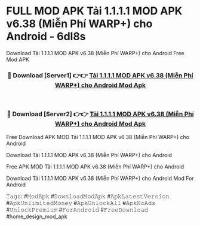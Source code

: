 # FULL MOD APK Tải 1.1.1.1 MOD APK v6.38 (Miễn Phí WARP+) cho Android - 6dl8s
Download Tải 1.1.1.1 MOD APK v6.38 (Miễn Phí WARP+) cho Android Free Mod APK

<div align="center">
<h3>🔴 Download [Server1] 👉👉 <a href="https://apk-comot.site?title=Tải_1.1.1.1_MOD_APK_v6.38_(Miễn_Phí_WARP+)_cho_Android">Tải 1.1.1.1 MOD APK v6.38 (Miễn Phí WARP+) cho Android Mod Apk</a></h3><br>

<h3>🔴 Download [Server2] 👉👉 <a href="https://apk-comot.site?title=Tải_1.1.1.1_MOD_APK_v6.38_(Miễn_Phí_WARP+)_cho_Android">Tải 1.1.1.1 MOD APK v6.38 (Miễn Phí WARP+) cho Android Mod Apk</a></h3>
</div>


Free Download APK MOD Tải 1.1.1.1 MOD APK v6.38 (Miễn Phí WARP+) cho Android

Download Tải 1.1.1.1 MOD APK v6.38 (Miễn Phí WARP+) cho Android 

Free APK MOD Tải 1.1.1.1 MOD APK v6.38 (Miễn Phí WARP+) cho Android 

Download Tải 1.1.1.1 MOD APK v6.38 (Miễn Phí WARP+) cho Android Mod For Android

𝚃𝚊𝚐𝚜: #𝙼𝚘𝚍𝙰𝚙𝚔 #𝙳𝚘𝚠𝚗𝚕𝚘𝚊𝚍𝙼𝚘𝚍𝙰𝚙𝚔 #𝙰𝚙𝚔𝙻𝚊𝚝𝚎𝚜𝚝𝚅𝚎𝚛𝚜𝚒𝚘𝚗 #𝙰𝚙𝚔𝚄𝚗𝚕𝚒𝚖𝚒𝚝𝚎𝚍𝙼𝚘𝚗𝚎𝚢 #𝙰𝚙𝚔𝚄𝚗𝚕𝚘𝚌𝚔𝙰𝚕𝚕 #𝙰𝚙𝚔𝙽𝚘𝙰𝚍𝚜 #𝚄𝚗𝚕𝚘𝚌𝚔𝙿𝚛𝚎𝚖𝚒𝚞𝚖 #𝙵𝚘𝚛𝙰𝚗𝚍𝚛𝚘𝚒𝚍 #𝙵𝚛𝚎𝚎𝙳𝚘𝚠𝚗𝚕𝚘𝚊𝚍 #home_design_mod_apk